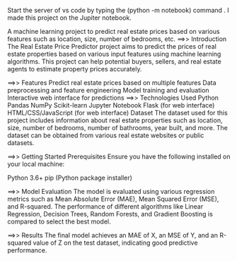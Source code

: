 Start the server of vs code by typing the (python -m notebook) command .
I made this project on the Jupiter notebook.

A machine learning project to predict real estate prices based on various features such as location, size, number of bedrooms, etc.
==>> Introduction
The Real Estate Price Predictor project aims to predict the prices of real estate properties based on various input features using machine learning algorithms. This project can help potential buyers, sellers, and real estate agents to estimate property prices accurately.

==>> Features
Predict real estate prices based on multiple features
Data preprocessing and feature engineering
Model training and evaluation
Interactive web interface for predictions
==>> Technologies Used
Python
Pandas
NumPy
Scikit-learn
Jupyter Notebook
Flask (for web interface)
HTML/CSS/JavaScript (for web interface)
Dataset
The dataset used for this project includes information about real estate properties such as location, size, number of bedrooms, number of bathrooms, year built, and more. The dataset can be obtained from various real estate websites or public datasets.

==>> Getting Started
Prerequisites
Ensure you have the following installed on your local machine:

Python 3.6+
pip (Python package installer)

==>> Model Evaluation
The model is evaluated using various regression metrics such as Mean Absolute Error (MAE), Mean Squared Error (MSE), and R-squared. The performance of different algorithms like Linear Regression, Decision Trees, Random Forests, and Gradient Boosting is compared to select the best model.

==>> Results
The final model achieves an MAE of X, an MSE of Y, and an R-squared value of Z on the test dataset, indicating good predictive performance.
